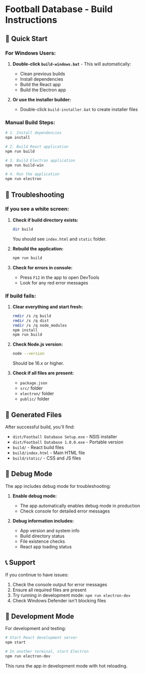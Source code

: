 # Football Database - Build Instructions

## 🚀 Quick Start

### For Windows Users:

1. **Double-click `build-windows.bat`** - This will automatically:
   - Clean previous builds
   - Install dependencies
   - Build the React app
   - Build the Electron app

2. **Or use the installer builder:**
   - Double-click `build-installer.bat` to create installer files

### Manual Build Steps:

```bash
# 1. Install dependencies
npm install

# 2. Build React application
npm run build

# 3. Build Electron application
npm run build-win

# 4. Run the application
npm run electron
```

## 🔧 Troubleshooting

### If you see a white screen:

1. **Check if build directory exists:**
   ```bash
   dir build
   ```
   You should see `index.html` and `static` folder.

2. **Rebuild the application:**
   ```bash
   npm run build
   ```

3. **Check for errors in console:**
   - Press `F12` in the app to open DevTools
   - Look for any red error messages

### If build fails:

1. **Clear everything and start fresh:**
   ```bash
   rmdir /s /q build
   rmdir /s /q dist
   rmdir /s /q node_modules
   npm install
   npm run build
   ```

2. **Check Node.js version:**
   ```bash
   node --version
   ```
   Should be 16.x or higher.

3. **Check if all files are present:**
   - `package.json`
   - `src/` folder
   - `electron/` folder
   - `public/` folder

## 📁 Generated Files

After successful build, you'll find:

- `dist/Football Database Setup.exe` - NSIS installer
- `dist/Football Database 1.0.0.exe` - Portable version
- `build/` - React build files
- `build/index.html` - Main HTML file
- `build/static/` - CSS and JS files

## 🐛 Debug Mode

The app includes debug mode for troubleshooting:

1. **Enable debug mode:**
   - The app automatically enables debug mode in production
   - Check console for detailed error messages

2. **Debug information includes:**
   - App version and system info
   - Build directory status
   - File existence checks
   - React app loading status

## 📞 Support

If you continue to have issues:

1. Check the console output for error messages
2. Ensure all required files are present
3. Try running in development mode: `npm run electron-dev`
4. Check Windows Defender isn't blocking files

## 🔄 Development Mode

For development and testing:

```bash
# Start React development server
npm start

# In another terminal, start Electron
npm run electron-dev
```

This runs the app in development mode with hot reloading.
